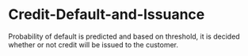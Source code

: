 # Credit-Default-and-Issuance
Probability of default is predicted and based on threshold, it is decided whether or not credit will be issued to the customer.
